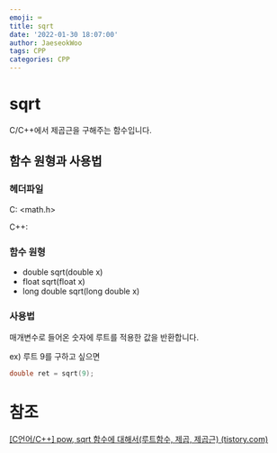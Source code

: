 ```yaml
---
emoji: ⌨️
title: sqrt
date: '2022-01-30 18:07:00'
author: JaeseokWoo
tags: CPP
categories: CPP
---
```

# sqrt
C/C++에서 제곱근을 구해주는 함수입니다.

## 함수 원형과 사용법

### 헤더파일

C: <math.h>

C++: <cmath>

### 함수 원형

- double sqrt(double x)
- float sqrt(float x)
- long double sqrt(long double x)

### 사용법

매개변수로 들어온 숫자에 루트를 적용한 값을 반환합니다.

ex) 루트 9를 구하고 싶으면

```cpp
double ret = sqrt(9);
```
# 참조
[[C언어/C++] pow, sqrt 함수에 대해서(루트함수, 제곱, 제곱근) (tistory.com)](https://blockdmask.tistory.com/307)
```toc
```